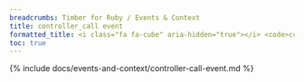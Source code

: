 ```yaml
---
breadcrumbs: Timber for Ruby / Events & Context
title: controller_call event
formatted_title: <i class="fa fa-cube" aria-hidden="true"></i> <code>controller_call</code> event
toc: true
---
```


{% include docs/events-and-context/controller-call-event.md %}